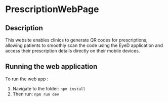 # PrescriptionWebPage

## Description

This website enables clinics to generate QR codes for prescriptions, allowing patients to smoothly scan the code using the EyeD application and access their prescription details directly on their mobile devices.

## Running the web application

To run the web app :

1. Navigate to the folder: `npm install`
2. Then run: `npm run dev`
